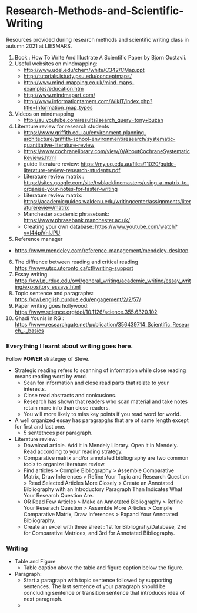 # Research-Methods-and-Scientific-Writing
Resources provided during research methods and scientific writing class in autumn 2021 at LIESMARS.

1. Book : How To Write And Illustrate A Scientific Paper by Bjorn Gustavii.
2. Useful websites on mindmapping:
    * http://www.udel.edu/chem/white/C342/CMap.ppt
    * http://tutorials.istudy.psu.edu/conceptmaps/
    * http://www.mind-mapping.co.uk/mind-maps-examples/education.htm
    * http://www.mindmapart.com/
    * http://www.informationtamers.com/WikIT/index.php?title=Information_map_types
3. Videos on mindmapping
   * http://au.youtube.com/results?search_query=tony+buzan
4. Literature review for research students
   * https://www.griffith.edu.au/environment-planning-architecture/griffith-school-environment/research/systematic-quantitative-literature-review
   * https://www.cochranelibrary.com/view/0/AboutCochraneSystematicReviews.html
   * guide literature review: https://my.uq.edu.au/files/11020/guide-literature-review-research-students.pdf
   * Literature review matrix : https://sites.google.com/site/twblacklinemasters/using-a-matrix-to-organise-your-notes-for-faster-writing
   * Literature review matrix: https://academicguides.waldenu.edu/writingcenter/assignments/literaturereview/matrix
   * Manchester academic phrasebank: https://www.phrasebank.manchester.ac.uk/
   * Creating your own database: https://www.youtube.com/watch?v=l44piVnIJPU
 5. Reference manager
   * https://www.mendeley.com/reference-management/mendeley-desktop
 6. The diffrence between reading and critical reading https://www.utsc.utoronto.ca/ctl/writing-support
 7. Essay writing https://owl.purdue.edu/owl/general_writing/academic_writing/essay_writing/expository_essays.html
 8. Topic sentence and paragraphs: https://owl.english.purdue.edu/engagement/2/2/57/
 9. Paper writing goes hollywood: https://www.science.org/doi/10.1126/science.355.6320.102
 10. Ghadi Younis in RG : https://www.researchgate.net/publication/356439714_Scientific_Research_-_basics



### Everything I learnt about writing goes here.
Follow **POWER** strategey of Steve.
* Strategic reading refers to scanning of information while close reading means reading word by word.
    * Scan for information and close read parts that relate to your interests.
    * Close read abstracts and conlcusions.
    * Research has shown that readers who scan material and take notes retain more info than close readers.
    * You will more likely to miss key points if you read word for world.
* A well organized essay has paragrapghs that are of same length except for first and last one.
    * 5 sentetnces per paragraph.
* Literature review:
    * Download article. Add it in Mendely Library. Open it in Mendely. Read according to your reading strategy.
    * Comparative matrix and/or annotated bibliography are two common tools to organize literature review.
    * Find articles > Compile Bibliography > Assemble Comparative Matrix, Draw Inferences > Refine Your Topic and Research Question > Read Selected Articles More Closely > Create an Annotated Bibliography with an Introductory Paragraph Than Indicates What Your Research Question Are.
    * OR Read Few Articles > Make an Annotated Bibliography > Refine Your Reserach Question > Assemble More Articles > Compile Comparative Matrix, Draw Inferences > Expand Your Annotated Bibliography.
    * Create an excel with three sheet : 1st for Bibliograhy/Database, 2nd for Comparative Matrices, and 3rd for Annotated Bibliography.

### Writing
* Table and Figure
   * Table caption above the table and figure caption below the figure.
* Paragraph:
   * Start a paragraph with topic sentence followed by supporting sentences. The last sentence of your paragraph should be concluding sentence or transition sentence that introduces idea of next paragraph.
   * 

